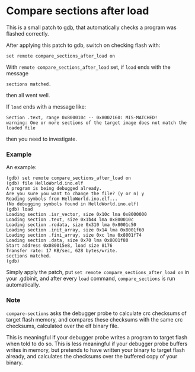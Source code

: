 # Compare sections after load

This is a small patch to [gdb](https://www.sourceware.org/gdb/), that automatically checks a program was flashed correctly.

After applying this patch to gdb, switch on checking flash with:
```
set remote compare_sections_after_load on
```

With  `remote compare_sections_after_load` set, if `load` ends with the message
```
sections matched.
```
then all went well.

If `load` ends with a message like:
```
Section .text, range 0x800010c -- 0x8002160: MIS-MATCHED!
warning: One or more sections of the target image does not match the loaded file
```
then you need to investigate.

### Example

An example:

```
(gdb) set remote compare_sections_after_load on
(gdb) file HelloWorld.ino.elf 
A program is being debugged already.
Are you sure you want to change the file? (y or n) y
Reading symbols from HelloWorld.ino.elf...
(No debugging symbols found in HelloWorld.ino.elf)
(gdb) load 
Loading section .isr_vector, size 0x10c lma 0x8000000
Loading section .text, size 0x1b44 lma 0x800010c
Loading section .rodata, size 0x310 lma 0x8001c50
Loading section .init_array, size 0x14 lma 0x8001f60
Loading section .fini_array, size 0xc lma 0x8001f74
Loading section .data, size 0x70 lma 0x8001f80
Start address 0x080015e8, load size 8176
Transfer rate: 17 KB/sec, 628 bytes/write.
sections matched.
(gdb) 
```

Simply apply the patch, put `set remote compare_sections_after_load on` in your .gdbinit, and after every `load` command, `compare_sections` is run automatically.

### Note

`compare-sections` asks the debugger probe to calculate crc checksums of target flash memory, and compares these checksums with the same crc checksums, calculated over the elf binary file. 

This is meaningful if your debugger probe writes a program to target flash when told to do so. This is less meaningful if your debugger probe buffers writes in memory, but pretends to have written your binary to target flash already, and calculates the checksums over the buffered copy of your binary.